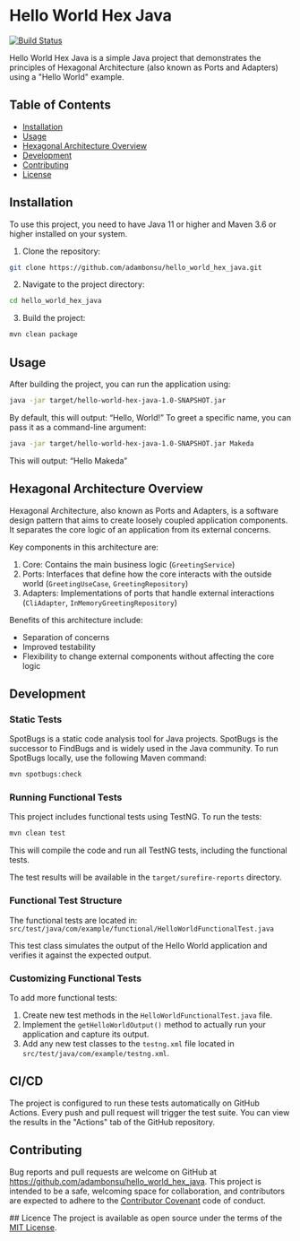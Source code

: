 # Hello World Hex Java

[![Build Status](https://github.com/adambonsu/hello_world_hex_java/actions/workflows/ci-cd.yml/badge.svg)](https://github.com/adambonsu/hello_world_hex_java/actions/workflows/ci-cd.yml)

Hello World Hex Java is a simple Java project that demonstrates the principles of Hexagonal Architecture (also known as Ports and Adapters) using a "Hello World" example.

## Table of Contents

- [Installation](#installation)
- [Usage](#usage)
- [Hexagonal Architecture Overview](#hexagonal-architecture-overview)
- [Development](#development)
- [Contributing](#contributing)
- [License](#license)


## Installation

To use this project, you need to have Java 11 or higher and Maven 3.6 or higher installed on your system.

1. Clone the repository:
```bash
git clone https://github.com/adambonsu/hello_world_hex_java.git

```

2. Navigate to the project directory:
```bash
cd hello_world_hex_java

```
3. Build the project:
```bash
mvn clean package

```


## Usage

After building the project, you can run the application using:

```bash
java -jar target/hello-world-hex-java-1.0-SNAPSHOT.jar

```
By default, this will output: “Hello, World!”
To greet a specific name, you can pass it as a command-line argument:
```bash
java -jar target/hello-world-hex-java-1.0-SNAPSHOT.jar Makeda

```
This will output: “Hello Makeda”

## Hexagonal Architecture Overview
Hexagonal Architecture, also known as Ports and Adapters, is a software design pattern that aims to create loosely coupled application components. It separates the core logic of an application from its external concerns.

Key components in this architecture are:
1.	Core: Contains the main business logic (`GreetingService`)
2.	Ports: Interfaces that define how the core interacts with the outside world (`GreetingUseCase`, `GreetingRepository`)
3.	Adapters: Implementations of ports that handle external interactions (`CliAdapter`, `InMemoryGreetingRepository`)

Benefits of this architecture include:
* Separation of concerns
* Improved testability
* Flexibility to change external components without affecting the core logic


## Development

### Static Tests
SpotBugs is a static code analysis tool for Java projects. SpotBugs is the successor to FindBugs and is widely used in the Java community.
To run SpotBugs locally, use the following Maven command:
```bash
mvn spotbugs:check

```

### Running Functional Tests

This project includes functional tests using TestNG. To run the tests:
```bash
mvn clean test

```
This will compile the code and run all TestNG tests, including the functional tests.

The test results will be available in the `target/surefire-reports` directory.

### Functional Test Structure

The functional tests are located in:
`src/test/java/com/example/functional/HelloWorldFunctionalTest.java`

This test class simulates the output of the Hello World application and verifies it against the expected output.

### Customizing Functional Tests

To add more functional tests:

1. Create new test methods in the `HelloWorldFunctionalTest.java` file.
2. Implement the `getHelloWorldOutput()` method to actually run your application and capture its output.
3. Add any new test classes to the `testng.xml` file located in `src/test/java/com/example/testng.xml`.


## CI/CD
The project is configured to run these tests automatically on GitHub Actions. Every push and pull request will trigger the test suite. You can view the results in the "Actions" tab of the GitHub repository.


## Contributing
Bug reports and pull requests are welcome on GitHub at https://github.com/adambonsu/hello_world_hex_java. This project is intended to be a safe, welcoming space for collaboration, and contributors are expected to adhere to the [Contributor Covenant](https://www.contributor-covenant.org/) code of conduct.

## Licence
The project is available as open source under the terms of the [MIT License](https://opensource.org/license/MIT).
